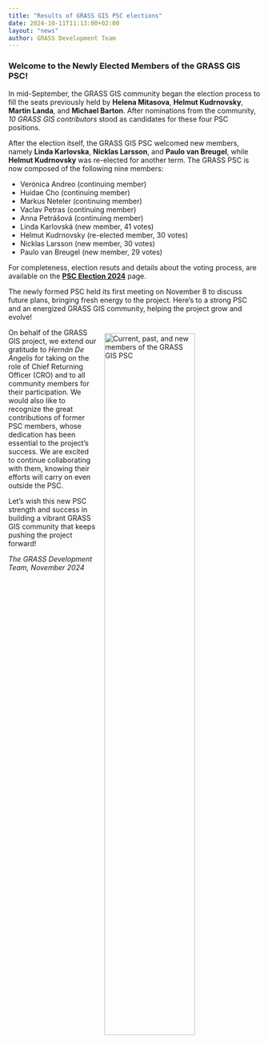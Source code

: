 ```yaml
---
title: "Results of GRASS GIS PSC elections"
date: 2024-10-11T11:13:00+02:00
layout: "news"
author: GRASS Development Team
---
```


### Welcome to the Newly Elected Members of the GRASS GIS PSC!

In mid-September, the GRASS GIS community began the election process 
to fill the seats previously held by **Helena Mitasova**, **Helmut Kudrnovsky**, 
**Martin Landa**, and **Michael Barton**. After nominations from the community, 
*10 GRASS GIS contributors* stood as candidates for these four PSC positions.

After the election itself, the GRASS GIS PSC welcomed new members, 
namely **Linda Karlovska**, **Nicklas Larsson**, and **Paulo van Breugel**, 
while **Helmut Kudrnovsky** was re-elected for another term. 
The GRASS PSC is now composed of the following nine members:

* Verónica Andreo (continuing member)
* Huidae Cho (continuing member)
* Markus Neteler (continuing member)
* Vaclav Petras (continuing member)
* Anna Petrášová (continuing member)
* Linda Karlovská (new member, 41 votes)  
* Helmut Kudrnovsky (re-elected member, 30 votes)  
* Nicklas Larsson (new member, 30 votes)
* Paulo van Breugel (new member, 29 votes)

For completeness, election resuts and
details about the voting process, are available on the
[**PSC Election 2024**](https://grasswiki.osgeo.org/wiki/PSC_Election_2024) page.

The newly formed PSC held its first meeting on November 8 to discuss
future plans, bringing fresh energy to the project. Here’s to a 
strong PSC and an energized GRASS GIS community, 
helping the project grow and evolve!

<a href="/images/news/2024_08_11_new_psc_meeting.png">
  <img src="/images/news/2024_08_11_new_psc_meeting.png" 
   alt="Current, past, and new members of the GRASS GIS PSC" 
   title="Current, past, and new members of the GRASS GIS PSC"
   width="60%" style="float:right;padding-left:15px;padding-right:10px;padding-top:10px">
</a>
 
On behalf of the GRASS GIS project, we extend our gratitude to 
*Hernán De Angelis* for taking on the role of Chief Returning 
Officer (CRO) and to all community members for their participation. 
We would also like to recognize the great contributions of former 
PSC members, whose dedication has been essential to the project’s success.
We are excited to continue collaborating with them, knowing
their efforts will carry on even outside the PSC.

Let’s wish this new PSC strength and success in building a vibrant 
GRASS GIS community that keeps pushing the project forward!

*The GRASS Development Team, November 2024*


